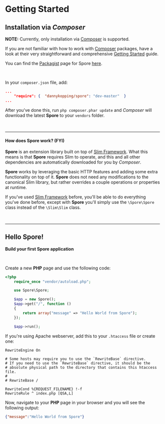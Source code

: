 # Getting Started

## Installation via _Composer_
**NOTE:** Currently, only installation via [Composer](http://getcomposer.org/) is supported.

If you are not familiar with how to work with [Composer](http://getcomposer.org/) packages, have a look at their very straightforward and comprehensive [Getting Started](http://getcomposer.org/doc/00-intro.md) guide.

You can find the [Packagist](https://packagist.org) page for Spore [here](https://packagist.org/packages/dannykopping/spore).

&nbsp;

In your `composer.json` file, add:

```json
...
    "require": {  "dannykopping/spore": "dev-master"  }
...
```

After you've done this, run `php composer.phar update` and *Composer* will download the latest **Spore** to your `vendors` folder.

&nbsp;

---

#### How does Spore work? (FYI)
**Spore** is an extension library built on top of [Slim Framework](http://slimframework.com/). What this means is that **Spore** requires Slim to operate, and this and all other dependencies are automatically downloaded for you by *Composer*.

**Spore** works by leveraging the basic HTTP features and adding some extra functionality on top of it. **Spore** does not need any modifications to the canonical Slim library, but rather overrides a couple operations or properties at runtime.

If you've used [Slim Framework](http://slimframework.com) before, you'll be able to do everything you've done before, except with **Spore** you'll simply use the `\Spore\Spore` class instead of the `\Slim\Slim` class.

&nbsp;

---

## Hello Spore!
**Build your first Spore application**

&nbsp;

Create a new **PHP** page and use the following code:

```php
<?php
	require_once "vendor/autoload.php";

	use Spore\Spore;

	$app = new Spore();
	$app->get("/", function ()
	{
		return array("message" => "Hello World from Spore");
	});

	$app->run();
```

If you're using Apache webserver, add this to your `.htaccess` file or create one:

```
RewriteEngine On

# Some hosts may require you to use the `RewriteBase` directive.
# If you need to use the `RewriteBase` directive, it should be the
# absolute physical path to the directory that contains this htaccess file.
#
# RewriteBase /

RewriteCond %{REQUEST_FILENAME} !-f
RewriteRule ^ index.php [QSA,L]
```

Now, navigate to your **PHP** page in your browser and you will see the following output:

```json
{"message":"Hello World from Spore"}
```
